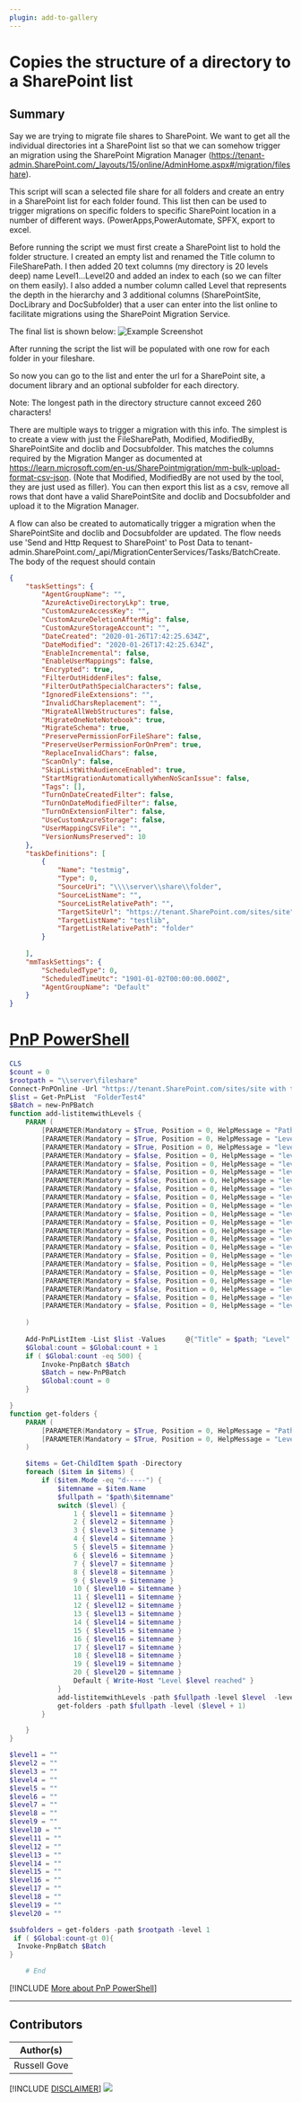 ```yaml
---
plugin: add-to-gallery
---
```


# Copies the structure of a directory to a SharePoint list

## Summary

Say we are trying to migrate file shares to SharePoint. We want to get all the individual directories int a SharePoint list so that we can somehow trigger an migration using the SharePoint Migration Manager (https://tenant-admin.SharePoint.com/_layouts/15/online/AdminHome.aspx#/migration/fileshare).

This script will scan a selected file share for all folders and create an entry in a SharePoint list for each folder found. This list then can be used to trigger migrations on specific folders to specific SharePoint location in a number of different ways. (PowerApps,PowerAutomate, SPFX, export to excel.

Before running the script we must first create a SharePoint list to hold the folder structure. I created an empty list and renamed the Title column to FileSharePath.
I then added 20 text columns (my directory is 20 levels deep) name Level1...Level20 and added an index to each (so we can filter on them easily). I also added a number column called Level that represents the depth in the hierarchy and 3 additional columns (SharePointSite, DocLibrary and DocSubfolder) that a user can enter into the list online to facilitate migrations using the SharePoint Migration Service.

The final list is shown below:
![Example Screenshot](assets/LISTSTRUCTURE.PNG)

After running the script the list will be populated with one row for each folder in your
fileshare.

So now you can go to the list and enter the url for a SharePoint site, a document library and an optional subfolder for each directory. 

Note: The longest path in the directory structure cannot exceed 260 characters!

There are multiple ways to trigger a migration with this info. The simplest is to create a view with just the FileSharePath, Modified, ModifiedBy, SharePointSite and doclib and Docsubfolder.
This matches the columns required by the Migration Manger as documented at https://learn.microsoft.com/en-us/SharePointmigration/mm-bulk-upload-format-csv-json. (Note that Modified, ModifiedBy are not used by the tool, they are just used as filler). You can then export this list as a csv, remove all rows that dont have a valid SharePointSite and doclib and Docsubfolder and upload it to the Migration Manager.

A flow can also be created to automatically trigger a migration when the SharePointSite and doclib and Docsubfolder are updated. The flow needs use 'Send and Http Request to SharePoint' to Post Data to tenant-admin.SharePoint.com/_api/MigrationCenterServices/Tasks/BatchCreate.
The body of the request should contain 
```json
{
    "taskSettings": {
        "AgentGroupName": "",
        "AzureActiveDirectoryLkp": true,
        "CustomAzureAccessKey": "",
        "CustomAzureDeletionAfterMig": false,
        "CustomAzureStorageAccount": "",
        "DateCreated": "2020-01-26T17:42:25.634Z",
        "DateModified": "2020-01-26T17:42:25.634Z",
        "EnableIncremental": false,
        "EnableUserMappings": false,
        "Encrypted": true,
        "FilterOutHiddenFiles": false,
        "FilterOutPathSpecialCharacters": false,
        "IgnoredFileExtensions": "",
        "InvalidCharsReplacement": "",
        "MigrateAllWebStructures": false,
        "MigrateOneNoteNotebook": true,
        "MigrateSchema": true,
        "PreservePermissionForFileShare": false,
        "PreserveUserPermissionForOnPrem": true,
        "ReplaceInvalidChars": false,
        "ScanOnly": false,
        "SkipListWithAudienceEnabled": true,
        "StartMigrationAutomaticallyWhenNoScanIssue": false,
        "Tags": [],
        "TurnOnDateCreatedFilter": false,
        "TurnOnDateModifiedFilter": false,
        "TurnOnExtensionFilter": false,
        "UseCustomAzureStorage": false,
        "UserMappingCSVFile": "",
        "VersionNumsPreserved": 10
    },
    "taskDefinitions": [
        {
            "Name": "testmig",
            "Type": 0,
            "SourceUri": "\\\\server\\share\\folder",
            "SourceListName": "",
            "SourceListRelativePath": "",
            "TargetSiteUrl": "https://tenant.SharePoint.com/sites/site",
            "TargetListName": "testlib",
            "TargetListRelativePath": "folder"
        }
     
    ],
    "mmTaskSettings": {
        "ScheduledType": 0,
        "ScheduledTimeUtc": "1901-01-02T00:00:00.000Z",
        "AgentGroupName": "Default"
    }
}

```

# [PnP PowerShell](#tab/pnpps)

```powershell
CLS
$count = 0
$rootpath = "\\server\fileshare"
Connect-PnPOnline -Url "https://tenant.SharePoint.com/sites/site with the targetlist" -Interactive
$list = Get-PnPList  "FolderTest4"
$Batch = new-PnPBatch
function add-listitemwithLevels {
    PARAM (
        [PARAMETER(Mandatory = $True, Position = 0, HelpMessage = "Path")][String]$path,
        [PARAMETER(Mandatory = $True, Position = 0, HelpMessage = "Level")][String]$level,
        [PARAMETER(Mandatory = $True, Position = 0, HelpMessage = "level1")][String]$level1,
        [PARAMETER(Mandatory = $false, Position = 0, HelpMessage = "level2")][String]$level2,
        [PARAMETER(Mandatory = $false, Position = 0, HelpMessage = "level3")][String]$level3,
        [PARAMETER(Mandatory = $false, Position = 0, HelpMessage = "level4")][String]$level4,
        [PARAMETER(Mandatory = $false, Position = 0, HelpMessage = "level5")][String]$level5,
        [PARAMETER(Mandatory = $false, Position = 0, HelpMessage = "level6")][String]$level6,
        [PARAMETER(Mandatory = $false, Position = 0, HelpMessage = "level7")][String]$level7,
        [PARAMETER(Mandatory = $false, Position = 0, HelpMessage = "level8")][String]$level8,
        [PARAMETER(Mandatory = $false, Position = 0, HelpMessage = "level9")][String]$level9,
        [PARAMETER(Mandatory = $false, Position = 0, HelpMessage = "level10")][String]$level10,
        [PARAMETER(Mandatory = $false, Position = 0, HelpMessage = "level11")][String]$level11,
        [PARAMETER(Mandatory = $false, Position = 0, HelpMessage = "level12")][String]$level12,
        [PARAMETER(Mandatory = $false, Position = 0, HelpMessage = "level13")][String]$level13,
        [PARAMETER(Mandatory = $false, Position = 0, HelpMessage = "level14")][String]$level14,
        [PARAMETER(Mandatory = $false, Position = 0, HelpMessage = "level15")][String]$level15,
        [PARAMETER(Mandatory = $false, Position = 0, HelpMessage = "level16")][String]$level16,
        [PARAMETER(Mandatory = $false, Position = 0, HelpMessage = "level17")][String]$level17,
        [PARAMETER(Mandatory = $false, Position = 0, HelpMessage = "level18")][String]$level18,
        [PARAMETER(Mandatory = $false, Position = 0, HelpMessage = "level19")][String]$level19,
        [PARAMETER(Mandatory = $false, Position = 0, HelpMessage = "level20")][String]$level20
    
    )
   
    Add-PnPListItem -List $list -Values     @{"Title" = $path; "Level" = $level; "Level1" = $level1; "Level2" = $level2; "Level3" = $level3; "Level4" = $level4; "Level5" = $level5; "Level6" = $level6; "Level7" = $level7; "Level8" = $level8; "Level9" = $level9; "Level10" = $level10; "Level11" = $level11; "Level12" = $level12; "Level13" = $level13; "Level14" = $level14; "Level15" = $level15; "Level16" = $level16; "Level17" = $level17; "Level18" = $level18; "Level19" = $level19; "Level20" = $level20 } -Batch $Batch
    $Global:count = $Global:count + 1
    if ( $Global:count -eq 500) {
        Invoke-PnpBatch $Batch
        $Batch = new-PnPBatch
        $Global:count = 0
    }

}
function get-folders {
    PARAM (
        [PARAMETER(Mandatory = $True, Position = 0, HelpMessage = "Path")][String]$path,
        [PARAMETER(Mandatory = $True, Position = 0, HelpMessage = "Level")][Int32]$level
    )

    $items = Get-ChildItem $path -Directory
    foreach ($item in $items) {
        if ($item.Mode -eq "d-----") {
            $itemname = $item.Name
            $fullpath = "$path\$itemname"
            switch ($level) {
                1 { $level1 = $itemname }
                2 { $level2 = $itemname }
                3 { $level3 = $itemname }
                4 { $level4 = $itemname }
                5 { $level5 = $itemname }
                6 { $level6 = $itemname }
                7 { $level7 = $itemname }
                8 { $level8 = $itemname }
                9 { $level9 = $itemname }
                10 { $level10 = $itemname }
                11 { $level11 = $itemname }
                12 { $level12 = $itemname }
                13 { $level13 = $itemname }
                14 { $level14 = $itemname }
                15 { $level15 = $itemname }
                16 { $level16 = $itemname }
                17 { $level17 = $itemname }
                18 { $level18 = $itemname }
                19 { $level19 = $itemname }
                20 { $level20 = $itemname }
                Default { Write-Host "Level $level reached" }
            }
            add-listitemwithLevels -path $fullpath -level $level  -level1 $level1  -level2 $level2  -level3 $level3  -level4 $level4  -level5 $level5  -level6 $level6  -level7 $level7  -level8 $level8  -level9 $level9  -level10 $level10  -level11 $level11  -level12 $level12  -level13 $level13  -level14 $level14 -level15 $level15  -level16 $level16  -level17 $level17  -level18 $level18  -level19 $level19  -level20 $level20 
            get-folders -path $fullpath -level ($level + 1) 
        }

    }
}

$level1 = ""
$level2 = ""
$level3 = ""
$level4 = ""
$level5 = ""
$level6 = ""
$level7 = ""
$level8 = ""
$level9 = ""
$level10 = ""
$level11 = ""
$level12 = ""
$level13 = ""
$level14 = ""
$level15 = ""
$level16 = ""
$level17 = ""
$level18 = ""
$level19 = ""
$level20 = ""

$subfolders = get-folders -path $rootpath -level 1
 if ( $Global:count-gt 0){
  Invoke-PnpBatch $Batch
}

    # End

```
[!INCLUDE [More about PnP PowerShell](../../docfx/includes/MORE-PNPPS.md)]
***

## Contributors

| Author(s) |
|-----------|
| Russell Gove |

[!INCLUDE [DISCLAIMER](../../docfx/includes/DISCLAIMER.md)]
<img src="https://pnptelemetry.azurewebsites.net/script-samples/scripts/spo-copy-directory-structure-to-sharepoint-list" aria-hidden="true" />

